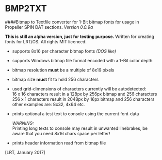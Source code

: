 # BMP2TXT
####Bitmap to Textfile converter for 1-Bit bitmap fonts for usage in Propeller SPIN DAT sections.
*Version 0.0.9a*  

__This is still an alpha version, just for testing purpose.__
Written for creating fonts for LRT/OS. All rights MIT licenced.

* supports 8x16 per character bitmap fonts *(DOS like)*
* supports Windows bitmap file format encoded with a 1-Bit color depth
* bitmap resolution __must__ be a multiple of 8x16 pixels
* bitmap size __must__ fit to hold 256 characters
* used grid-dimensions of characters currently will be autodetected:  
  16 x 16 characters result in a 128px by 256px bitmap and 256 characters  
  256 x 1 characters result in 2048px by 16px bitmap and 256 characters  
  other examples are: 8x32, 4x64 etc.
* prints optional a test text to console using the current font-data  
  
  _WARNING:_   
  Printing long texts to console may result in unwanted linebrakes, be aware that you need 8x16 chars space per letter!
* prints header information read from bitmap file

[LRT, January 2017]